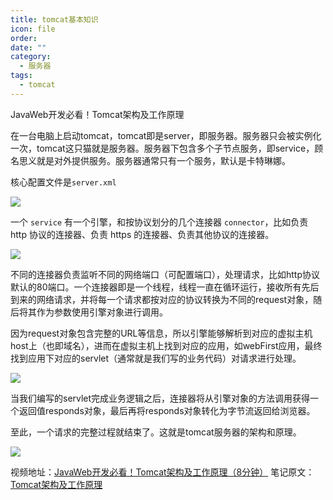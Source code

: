 ```yaml
---
title: tomcat基本知识
icon: file
order: 
date: ""
category:
  - 服务器
tags:
  - tomcat
---
```


JavaWeb开发必看！Tomcat架构及工作原理

在一台电脑上启动tomcat，tomcat即是server，即服务器。服务器只会被实例化一次，tomcat这只猫就是服务器。服务器下包含多个子节点服务，即service，顾名思义就是对外提供服务。服务器通常只有一个服务，默认是卡特琳娜。

核心配置文件是`server.xml`

![](https://i0.hdslb.com/bfs/note/5553fded54d393bcf89eb6df336be7799335fa71.png@700w_!web-note.webp)

一个 `service` 有一个引擎，和按协议划分的几个连接器 `connector`，比如负责 http 协议的连接器、负责 https 的连接器、负责其他协议的连接器。

![](https://i0.hdslb.com/bfs/note/c45117d69860a94b42fd7afa4c43598e2034b0e3.png@700w_!web-note.webp)

不同的连接器负责监听不同的网络端口（可配置端口），处理请求，比如http协议默认的80端口。一个连接器即是一个线程，线程一直在循环运行，接收所有先后到来的网络请求，并将每一个请求都按对应的协议转换为不同的request对象，随后将其作为参数使用引擎对象进行调用。

因为request对象包含完整的URL等信息，所以引擎能够解析到对应的虚拟主机host上（也即域名），进而在虚拟主机上找到对应的应用，如webFirst应用，最终找到应用下对应的servlet（通常就是我们写的业务代码）对请求进行处理。

![](https://i0.hdslb.com/bfs/note/8250208a4118f26f4851e62a6325bafe4d0efe9f.png@700w_!web-note.webp)

当我们编写的servlet完成业务逻辑之后，连接器将从引擎对象的方法调用获得一个返回值responds对象，最后再将responds对象转化为字节流返回给浏览器。

至此，一个请求的完整过程就结束了。这就是tomcat服务器的架构和原理。

![](https://i0.hdslb.com/bfs/note/605781e8f3a9c4b0f68de0573949ba397716f137.png@700w_!web-note.webp)

视频地址：[JavaWeb开发必看！Tomcat架构及工作原理（8分钟）](https://www.bilibili.com/video/BV1J3411k7Xc/)
笔记原文：[Tomcat架构及工作原理](https://www.bilibili.com/read/cv20133701/)
